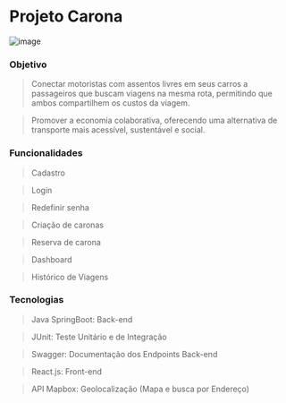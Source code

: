 # Projeto Carona
![image](https://github.com/user-attachments/assets/b91a288a-0254-4842-8a6f-da6eaf3d3bbd)


### Objetivo
> Conectar motoristas com assentos livres em seus carros a passageiros que buscam viagens na mesma rota, permitindo que ambos compartilhem os custos da viagem. 

> Promover a economia colaborativa, oferecendo uma alternativa de transporte mais acessível, sustentável e social.

### Funcionalidades
> Cadastro

> Login

> Redefinir senha

> Criação de caronas

> Reserva de carona

> Dashboard

> Histórico de Viagens

### Tecnologias
> Java SpringBoot: Back-end

> JUnit: Teste Unitário e de Integração

> Swagger: Documentação dos Endpoints Back-end

> React.js: Front-end

> API Mapbox: Geolocalização (Mapa e busca por Endereço)

